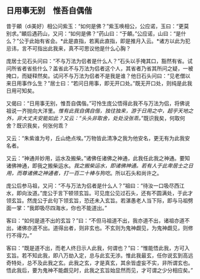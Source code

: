 ## 日用事无别　惟吾自偶偕

昔于頔（di美好）相公问紫玉：“如何是佛？”紫玉唤相公，公应诺，玉曰：“更莫别求。”頔后遇药山，又问：“如何是佛？”药山曰：“于頔。”公应诺，山曰：“是什么？”公于此始有省会。*此是直指，若离此直指，即是推月入云。*诸方以此为犯忌讳，言不可指出此我来，真不可思议他是什么心胸？

庞居士见石头问曰：“不与万法为侣者是什么人？”石头以手掩其口，豁然有省。试问所省者省些什么？盖省此不与万法为侣者这个人，其省者乃省其所问之疑，一被掩口，而疑释然矣。试问不与万法为侣者不是我是谁？他日石头问曰：“见老僧以来日用事作么生？”居士曰：“若问日用事，即无开口处。”既无开口处，则纯是此我日用可知矣。

又偈曰：“日用事无别，惟吾自偶偕。”可怜生庞公悟得此我不与万法为侣，将佛说祖说一齐抛向大洋里。*惟有此我自偶自偕，独往独来，游于日用之中，超乎天地之外，非大丈夫安能如此？又云：“头头非取舍，处处没张乖。*”既识我矣，何取何舍？既识我矣，何张何乖？

又云：“朱紫谁为号，丘山绝点埃。”万物皆此清净之我为他安名，更无有为此我安名者。

又云：“神通并妙用，运水及搬柴。”诸佛任诸佛之神通，此我任此我之神通。要知诸佛神通，即我之搬柴运水。*我之搬柴运水，即诸佛神通。若有人于此卑居士之日用，而尊诸佛之神通者，打一百二十棒与狗吃*。所以石头和尚许之。

庞公后参马祖，又问：“不与万法为侣者是什么人？”祖曰：“待汝一口吸尽西江水，即向汝道。”庞公于言下顿领玄旨。可见庞公见过石头，还有不圆满处，于此才领玄旨。然庞公于此句下领玄旨，恐还未入玄旨。若湛愚老人当下际，即与马祖劈面一掌：“我即吸尽四海水，你也不能道出。”

客曰：“如何是道不出的玄旨？”曰：“不但马祖道不出，我亦道不出，诸祖亦道不出，诸佛亦道不出。道得出者，则非玄也。不玄则为鬼神觑见，为鬼神觑见，则修行不得力。”

客曰：“既是道不出，而老人终日示人此我，何谓也？”曰：“惟能悟此我，方可入玄旨。若不知此我，即八万劫入定，总与此玄无涉。惟此我最玄，任你说玄到高远奇特处，总不及此我之玄。此我之玄，才是真玄，其余皆虚妄不实，非所谓玄也。悟此我后，要为鬼神不能觑见时，此我之玄旨始显然而见，才可谓之少分相应矣。”
